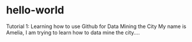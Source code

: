 # hello-world
Tutorial 1: Learning how to use Github for Data Mining the City
My name is Amelia, I am trying to learn how to data mine the city....
